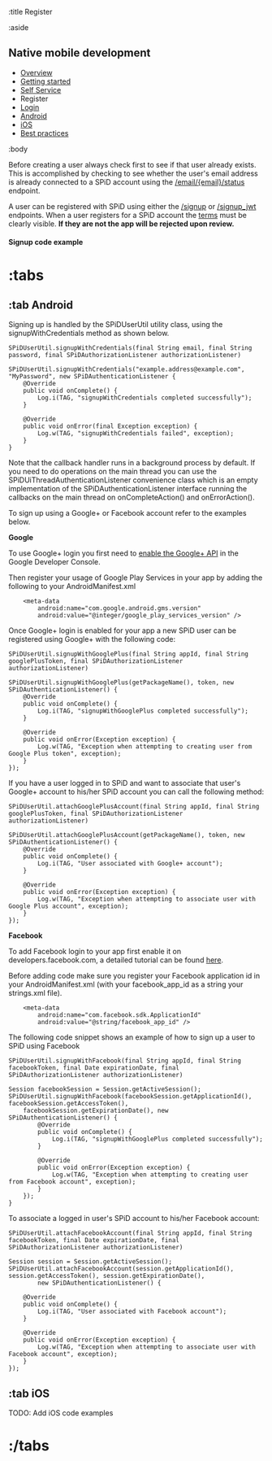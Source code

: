 :title Register

:aside

## Native mobile development

- [Overview](/mobile/overview/)
- [Getting started](/mobile/mobile-development/)
- [Self Service](/mobile/selfservice/)
- Register
- [Login](/mobile/login/)
- [Android](/sdks/android/)
- [iOS](/sdks/ios/)
- [Best practices](/mobile/best-practices/)

:body

Before creating a user always check first to see if that user already exists. This is accomplished by checking to see whether the user's email address is already connected to a SPiD account using the  [/email/{email}/status](/endpoints/GET/email/{email}/status/) endpoint.

A user can be registered with SPiD using either the [/signup](/endpoints/POST/signup/) or [/signup_jwt](/endpoints/POST/signup_jwt/) endpoints. When a user registers for a SPiD account the [terms](/endpoints/GET/terms/) must be clearly visible. **If they are not the app will be rejected upon review.**

#### Signup code example

# :tabs

## :tab Android

Signing up is handled by the SPiDUserUtil utility class, using the signupWithCredentials method as shown below.

	SPiDUserUtil.signupWithCredentials(final String email, final String password, final SPiDAuthorizationListener authorizationListener)

    SPiDUserUtil.signupWithCredentials("example.address@example.com", "MyPassword", new SPiDAuthenticationListener {    
    	@Override
    	public void onComplete() {
        	Log.i(TAG, "signupWithCredentials completed successfully");
    	}

    	@Override
    	public void onError(final Exception exception) {
        	Log.w(TAG, "signupWithCredentials failed", exception);
    	}
	}
	
Note that the callback handler runs in a background process by default. If you need to do operations on the main thread you can use the SPiDUiThreadAuthenticationListener convenience class which is an empty implementation of the SPiDAuthenticationListener interface running the callbacks on the main thread on onCompleteAction() and onErrorAction().

To sign up using a Google+ or Facebook account refer to the examples below.

**Google**

To use Google+ login you first need to [enable the Google+ API](https://developers.google.com/+/mobile/android/getting-started) in the Google Developer Console.

Then register your usage of Google Play Services in your app by adding the following to your AndroidManifest.xml

        <meta-data
            android:name="com.google.android.gms.version"
            android:value="@integer/google_play_services_version" />

Once Google+ login is enabled for your app a new SPiD user can be registered using Google+ with the following code:

	SPiDUserUtil.signupWithGooglePlus(final String appId, final String googlePlusToken, final SPiDAuthorizationListener authorizationListener)

	SPiDUserUtil.signupWithGooglePlus(getPackageName(), token, new SPiDAuthenticationListener() {
    	@Override
    	public void onComplete() {
    		Log.i(TAG, "signupWithGooglePlus completed successfully");
		}

    	@Override
    	public void onError(Exception exception) {
    		Log.w(TAG, "Exception when attempting to creating user from Google Plus token", exception);
    	}
    });
    
If you have a user logged in to SPiD and want to associate that user's Google+ account to his/her SPiD account you can call the following method:

	SPiDUserUtil.attachGooglePlusAccount(final String appId, final String googlePlusToken, final SPiDAuthorizationListener authorizationListener)

    SPiDUserUtil.attachGooglePlusAccount(getPackageName(), token, new SPiDAuthenticationListener() {
    	@Override
        public void onComplete() {
    		Log.i(TAG, "User associated with Google+ account");
        }

        @Override
        public void onError(Exception exception) {
    		Log.w(TAG, "Exception when attempting to associate user with Google Plus account", exception);
        }
    });
    
**Facebook**

To add Facebook login to your app first enable it on developers.facebook.com, a detailed tutorial can be found [here](https://developers.facebook.com/docs/android/login-with-facebook/v2.2).

Before adding code make sure you register your Facebook application id in your AndroidManifest.xml (with your facebook_app_id as a string your strings.xml file).

        <meta-data
            android:name="com.facebook.sdk.ApplicationId"
            android:value="@string/facebook_app_id" />

The following code snippet shows an example of how to sign up a user to SPiD using Facebook

	SPiDUserUtil.signupWithFacebook(final String appId, final String facebookToken, final Date expirationDate, final SPiDAuthorizationListener authorizationListener)

    Session facebookSession = Session.getActiveSession();
    SPiDUserUtil.signupWithFacebook(facebookSession.getApplicationId(), facebookSession.getAccessToken(),
    	facebookSession.getExpirationDate(), new SPiDAuthenticationListener() {
    		@Override
            public void onComplete() {
    			Log.i(TAG, "signupWithGooglePlus completed successfully");
            }

            @Override
            public void onError(Exception exception) {
            	Log.w(TAG, "Exception when attempting to creating user from Facebook account", exception);
            }
        });
    }
    
To associate a logged in user's SPiD account to his/her Facebook account:

	SPiDUserUtil.attachFacebookAccount(final String appId, final String facebookToken, final Date expirationDate, final SPiDAuthorizationListener authorizationListener)

    Session session = Session.getActiveSession();    
    SPiDUserUtil.attachFacebookAccount(session.getApplicationId(), session.getAccessToken(), session.getExpirationDate(),
    		new SPiDAuthenticationListener() {

        @Override
        public void onComplete() {
    		Log.i(TAG, "User associated with Facebook account");
        }

        @Override
        public void onError(Exception exception) {
    		Log.w(TAG, "Exception when attempting to associate user with Facebook account", exception);
        }
    });

## :tab iOS

TODO: Add iOS code examples

# :/tabs